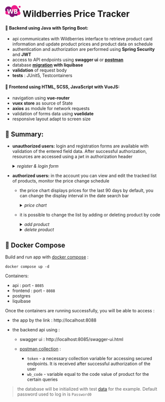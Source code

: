 # [![Wb](./screenshots/wb-logo.png)](https://www.wildberries.ru/) Wildberries Price Tracker

#### :small_blue_diamond: **Backend using Java with Spring Boot:**

- api communicates with Wildberries interface to retrieve product card information and update product prices and product data on schedule
- authentication and authorization are performed using **Spring Security** and **JWT**
- access to API endpoints using **swagger ui** or **[postman](./wb-price-tracker-api/wb-price-tracker-api.postman_collection.json)**
- database **[migration](./migrations) with liquibase**
- **validation** of request body
- **tests** : JUnit5, Testcontainers

#### :small_blue_diamond: **Frontend using HTML, SCSS, JavaScript with VueJS:**

- navigation using **vue-router**
- **vuex store** as source of State
- **axios** as module for network requests
- validation of forms data using **vuelidate**
- responsive layout adapt to screen size

## :small_blue_diamond: Summary:

- **unauthorized users:** login and registration forms are available with validation of the entered field data. After successful authorization, resources are accessed using a jwt in authorization header <details><summary>_register & login form_</summary>
  ![register-login](./screenshots/register-login.gif) </details>

- **authorized users:** in the account you can view and edit the tracked list of products, monitor the price change schedule

  - the price chart displays prices for the last 90 days by default, you can change the display interval in the date search bar <details><summary>_price chart_</summary>
    ![price-chart](./screenshots/price-chart.gif) </details>

  - it is possible to change the list by adding or deleting product by code <details><summary>_add product_</summary>
    ![add-product](./screenshots/add-product.gif) </details> <details><summary>_delete product_</summary>
    ![delete-product](./screenshots/delete-product.gif) </details>

## :small_blue_diamond: Docker Compose

Build and run app with [docker compose](./docker-compose.yml) :

```
docker compose up -d
```

Containers:

- api : port - `8085`
- frontend : port - `8088`
- postgres
- liquibase

Once the containers are running successfully, you will be able to access :

- the app by the link : http://localhost:8088

- the backend api using :

  - swagger ui : http://localhost:8085/swagger-ui.html

  - [postman collection](./wb-price-tracker-api/wb-price-tracker-api.postman_collection.json) :
    - `token` - a necessary collection variable for accessing secured endpoints. It is received after successful authorization of the user
    - `wb_code` - variable equal to the code value of product for the certain queries

> the database will be initialized with test [data](./migrations) for the example. Default password used to log in is `Password0`
